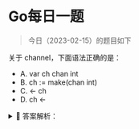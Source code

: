 # Go每日一题

> 今日（2023-02-15）的题目如下

关于 channel，下面语法正确的是：

- A. var ch chan int
- B. ch := make(chan int)
- C. <- ch
- D. ch <-



<details>
<summary style="cursor: pointer">🔑 答案解析：</summary>
<div>

参考答案及解析：ABC。

A、B 都是声明 channel；C 读取 channel；写 channel 是必须带上值，所以 D 错误。

### 14楼

个人觉得严谨点应该只有A是对的。D是错误的不用说，BC都是要在func内才是正确的，如果在func外就是不合法的。

### 19楼

`wg.Add(1)` 上移一行。够执行太快，可能来不及执行，造成后面的 `wg.Wait()` 拦不住。

</div>
</details>
